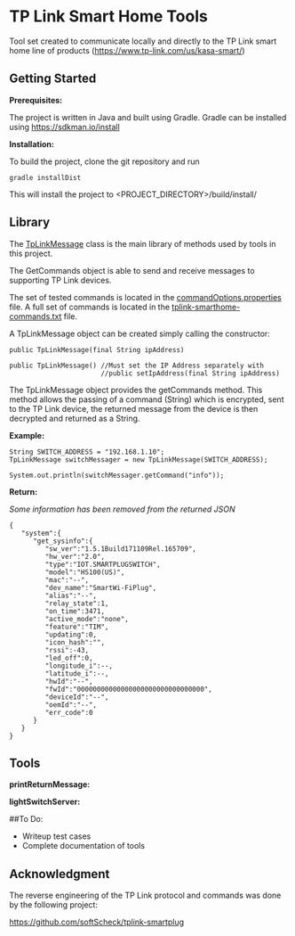 # TP Link Smart Home Tools

Tool set created to communicate locally and directly to the TP Link smart home line of products (https://www.tp-link.com/us/kasa-smart/)

## Getting Started

**Prerequisites:**

The project is written in Java and built using Gradle. Gradle can be installed using https://sdkman.io/install

**Installation:**

To build the project, clone the git repository and run

```
gradle installDist
```

This will install the project to <PROJECT_DIRECTORY>/build/install/

## Library

The [TpLinkMessage](src/main/java/commands/TpLinkMessage.java) class is the main library of methods used by tools in this project. 

The GetCommands object is able to send and receive messages to supporting TP Link devices.

The set of tested commands is located in the [commandOptions.properties](src/main/resources/commandOptions.properties) file. A full set of commands is located in
 the [tplink-smarthome-commands.txt](tplink-smarthome-commands.txt) file.
 
A TpLinkMessage object can be created simply calling the constructor:
```
public TpLinkMessage(final String ipAddress)

public TpLinkMessage() //Must set the IP Address separately with
                       //public setIpAddress(final String ipAddress)
```

The TpLinkMessage object provides the getCommands method. This method allows the passing of a command (String) 
which is encrypted, sent to the TP Link device, the returned message from the device is then decrypted and
returned as a String.

**Example:**
```
String SWITCH_ADDRESS = "192.168.1.10";
TpLinkMessage switchMessager = new TpLinkMessage(SWITCH_ADDRESS);

System.out.println(switchMessager.getCommand("info"));
```
**Return:**

*Some information has been removed from the returned JSON*
```
{  
   "system":{  
      "get_sysinfo":{  
         "sw_ver":"1.5.1Build171109Rel.165709",
         "hw_ver":"2.0",
         "type":"IOT.SMARTPLUGSWITCH",
         "model":"HS100(US)",
         "mac":"--",
         "dev_name":"SmartWi-FiPlug",
         "alias":"--",
         "relay_state":1,
         "on_time":3471,
         "active_mode":"none",
         "feature":"TIM",
         "updating":0,
         "icon_hash":"",
         "rssi":-43,
         "led_off":0,
         "longitude_i":--,
         "latitude_i":--,
         "hwId":"--",
         "fwId":"00000000000000000000000000000000",
         "deviceId":"--",
         "oemId":"--",
         "err_code":0
      }
   }
}
```

## Tools

**printReturnMessage:**

**lightSwitchServer:**

##To Do:

- Writeup test cases
- Complete documentation of tools

## Acknowledgment

The reverse engineering of the TP Link protocol and commands was done by the following project:

https://github.com/softScheck/tplink-smartplug

